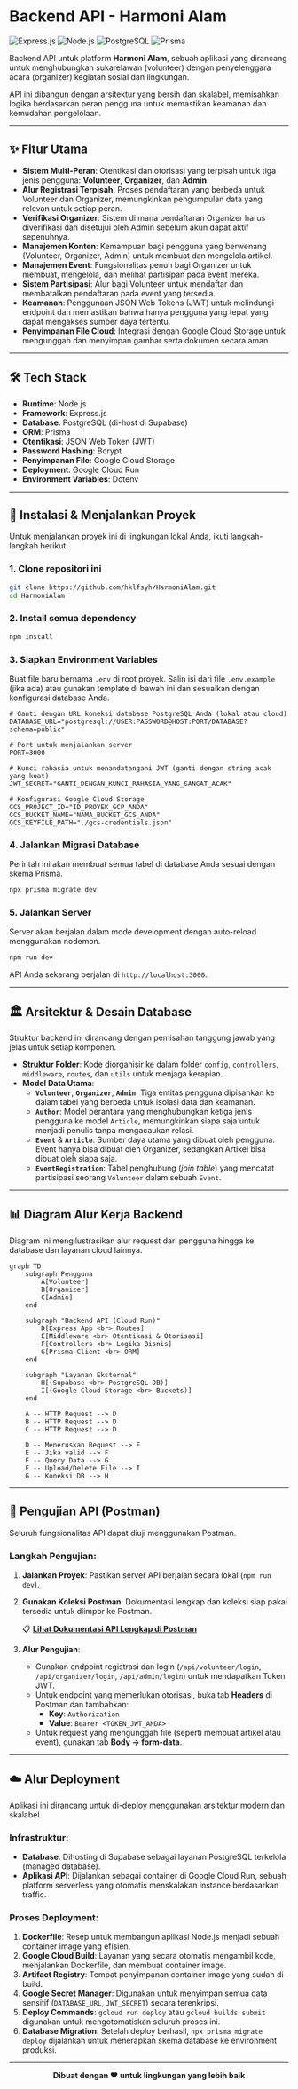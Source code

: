 # Backend API - Harmoni Alam

![Express.js](https://img.shields.io/badge/express.js-%23404d59.svg?style=for-the-badge&logo=express&logoColor=white) ![Node.js](https://img.shields.io/badge/node.js-6DA55F?style=for-the-badge&logo=node.js&logoColor=white) ![PostgreSQL](https://img.shields.io/badge/postgresql-%23316192.svg?style=for-the-badge&logo=postgresql&logoColor=white) ![Prisma](https://img.shields.io/badge/Prisma-%232D3748.svg?style=for-the-badge&logo=Prisma&logoColor=white)

Backend API untuk platform **Harmoni Alam**, sebuah aplikasi yang dirancang untuk menghubungkan sukarelawan (volunteer) dengan penyelenggara acara (organizer) kegiatan sosial dan lingkungan.

API ini dibangun dengan arsitektur yang bersih dan skalabel, memisahkan logika berdasarkan peran pengguna untuk memastikan keamanan dan kemudahan pengelolaan.

---

## ✨ Fitur Utama

- **Sistem Multi-Peran**: Otentikasi dan otorisasi yang terpisah untuk tiga jenis pengguna: **Volunteer**, **Organizer**, dan **Admin**.
- **Alur Registrasi Terpisah**: Proses pendaftaran yang berbeda untuk Volunteer dan Organizer, memungkinkan pengumpulan data yang relevan untuk setiap peran.
- **Verifikasi Organizer**: Sistem di mana pendaftaran Organizer harus diverifikasi dan disetujui oleh Admin sebelum akun dapat aktif sepenuhnya.
- **Manajemen Konten**: Kemampuan bagi pengguna yang berwenang (Volunteer, Organizer, Admin) untuk membuat dan mengelola artikel.
- **Manajemen Event**: Fungsionalitas penuh bagi Organizer untuk membuat, mengelola, dan melihat partisipan pada event mereka.
- **Sistem Partisipasi**: Alur bagi Volunteer untuk mendaftar dan membatalkan pendaftaran pada event yang tersedia.
- **Keamanan**: Penggunaan JSON Web Tokens (JWT) untuk melindungi endpoint dan memastikan bahwa hanya pengguna yang tepat yang dapat mengakses sumber daya tertentu.
- **Penyimpanan File Cloud**: Integrasi dengan Google Cloud Storage untuk mengunggah dan menyimpan gambar serta dokumen secara aman.

---

## 🛠️ Tech Stack

- **Runtime**: Node.js
- **Framework**: Express.js
- **Database**: PostgreSQL (di-host di Supabase)
- **ORM**: Prisma
- **Otentikasi**: JSON Web Token (JWT)
- **Password Hashing**: Bcrypt
- **Penyimpanan File**: Google Cloud Storage
- **Deployment**: Google Cloud Run
- **Environment Variables**: Dotenv

---

## 🚀 Instalasi & Menjalankan Proyek

Untuk menjalankan proyek ini di lingkungan lokal Anda, ikuti langkah-langkah berikut:

### 1. Clone repositori ini

```bash
git clone https://github.com/hklfsyh/HarmoniAlam.git
cd HarmoniAlam
```

### 2. Install semua dependency

```bash
npm install
```

### 3. Siapkan Environment Variables

Buat file baru bernama `.env` di root proyek. Salin isi dari file `.env.example` (jika ada) atau gunakan template di bawah ini dan sesuaikan dengan konfigurasi database Anda.

```env
# Ganti dengan URL koneksi database PostgreSQL Anda (lokal atau cloud)
DATABASE_URL="postgresql://USER:PASSWORD@HOST:PORT/DATABASE?schema=public"

# Port untuk menjalankan server
PORT=3000

# Kunci rahasia untuk menandatangani JWT (ganti dengan string acak yang kuat)
JWT_SECRET="GANTI_DENGAN_KUNCI_RAHASIA_YANG_SANGAT_ACAK"

# Konfigurasi Google Cloud Storage
GCS_PROJECT_ID="ID_PROYEK_GCP_ANDA"
GCS_BUCKET_NAME="NAMA_BUCKET_GCS_ANDA"
GCS_KEYFILE_PATH="./gcs-credentials.json"
```

### 4. Jalankan Migrasi Database

Perintah ini akan membuat semua tabel di database Anda sesuai dengan skema Prisma.

```bash
npx prisma migrate dev
```

### 5. Jalankan Server

Server akan berjalan dalam mode development dengan auto-reload menggunakan nodemon.

```bash
npm run dev
```

API Anda sekarang berjalan di `http://localhost:3000`.

---

## 🏛️ Arsitektur & Desain Database

Struktur backend ini dirancang dengan pemisahan tanggung jawab yang jelas untuk setiap komponen.

- **Struktur Folder**: Kode diorganisir ke dalam folder `config`, `controllers`, `middleware`, `routes`, dan `utils` untuk menjaga kerapian.
- **Model Data Utama**:
  - **`Volunteer`**, **`Organizer`**, **`Admin`**: Tiga entitas pengguna dipisahkan ke dalam tabel yang berbeda untuk isolasi data dan keamanan.
  - **`Author`**: Model perantara yang menghubungkan ketiga jenis pengguna ke model `Article`, memungkinkan siapa saja untuk menjadi penulis tanpa mengacaukan relasi.
  - **`Event`** & **`Article`**: Sumber daya utama yang dibuat oleh pengguna. Event hanya bisa dibuat oleh Organizer, sedangkan Artikel bisa dibuat oleh siapa saja.
  - **`EventRegistration`**: Tabel penghubung (*join table*) yang mencatat partisipasi seorang `Volunteer` dalam sebuah `Event`.

---

## 📊 Diagram Alur Kerja Backend

Diagram ini mengilustrasikan alur request dari pengguna hingga ke database dan layanan cloud lainnya.

```mermaid
graph TD
    subgraph Pengguna
        A[Volunteer]
        B[Organizer]
        C[Admin]
    end

    subgraph "Backend API (Cloud Run)"
        D[Express App <br> Routes]
        E[Middleware <br> Otentikasi & Otorisasi]
        F[Controllers <br> Logika Bisnis]
        G[Prisma Client <br> ORM]
    end

    subgraph "Layanan Eksternal"
        H[(Supabase <br> PostgreSQL DB)]
        I[(Google Cloud Storage <br> Buckets)]
    end

    A -- HTTP Request --> D
    B -- HTTP Request --> D
    C -- HTTP Request --> D
    
    D -- Meneruskan Request --> E
    E -- Jika valid --> F
    F -- Query Data --> G
    F -- Upload/Delete File --> I
    G -- Koneksi DB --> H
```

---

## 🧪 Pengujian API (Postman)

Seluruh fungsionalitas API dapat diuji menggunakan Postman.

### Langkah Pengujian:

1. **Jalankan Proyek**: Pastikan server API berjalan secara lokal (`npm run dev`).

2. **Gunakan Koleksi Postman**: Dokumentasi lengkap dan koleksi siap pakai tersedia untuk diimpor ke Postman.
   
   📋 [**Lihat Dokumentasi API Lengkap di Postman**](https://documenter.getpostman.com/view/your-collection-id)

3. **Alur Pengujian**:
   - Gunakan endpoint registrasi dan login (`/api/volunteer/login`, `/api/organizer/login`, `/api/admin/login`) untuk mendapatkan Token JWT.
   - Untuk endpoint yang memerlukan otorisasi, buka tab **Headers** di Postman dan tambahkan:
     - **Key**: `Authorization`
     - **Value**: `Bearer <TOKEN_JWT_ANDA>`
   - Untuk request yang mengunggah file (seperti membuat artikel atau event), gunakan tab **Body → form-data**.

---

## ☁️ Alur Deployment

Aplikasi ini dirancang untuk di-deploy menggunakan arsitektur modern dan skalabel.

### Infrastruktur:

- **Database**: Dihosting di Supabase sebagai layanan PostgreSQL terkelola (managed database).
- **Aplikasi API**: Dijalankan sebagai container di Google Cloud Run, sebuah platform serverless yang otomatis menskalakan instance berdasarkan traffic.

### Proses Deployment:

1. **Dockerfile**: Resep untuk membangun aplikasi Node.js menjadi sebuah container image yang efisien.
2. **Google Cloud Build**: Layanan yang secara otomatis mengambil kode, menjalankan Dockerfile, dan membuat container image.
3. **Artifact Registry**: Tempat penyimpanan container image yang sudah di-build.
4. **Google Secret Manager**: Digunakan untuk menyimpan semua data sensitif (`DATABASE_URL`, `JWT_SECRET`) secara terenkripsi.
5. **Deploy Commands**: `gcloud run deploy` atau `gcloud builds submit` digunakan untuk mengotomatiskan seluruh proses ini.
6. **Database Migration**: Setelah deploy berhasil, `npx prisma migrate deploy` dijalankan untuk menerapkan skema database ke environment produksi.

---

<div align="center">
  <strong>Dibuat dengan ❤️ untuk lingkungan yang lebih baik</strong>
</div>